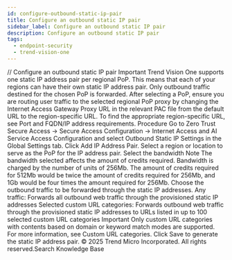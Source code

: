 ```yaml
---
id: configure-outbound-static-ip-pair
title: Configure an outbound static IP pair
sidebar_label: Configure an outbound static IP pair
description: Configure an outbound static IP pair
tags:
  - endpoint-security
  - trend-vision-one
---
```


/*<![CDATA[*/ $('#title').html($('meta[name=map-description]').attr('content')); /*]]>*/ Configure an outbound static IP pair Important Trend Vision One supports one static IP address pair per regional PoP. This means that each of your regions can have their own static IP address pair. Only outbound traffic destined for the chosen PoP is forwarded. After selecting a PoP, ensure you are routing user traffic to the selected regional PoP proxy by changing the Internet Access Gateway Proxy URL in the relevant PAC file from the default URL to the region-specific URL. To find the appropriate region-specific URL, see Port and FQDN/IP address requirements. Procedure Go to Zero Trust Secure Access → Secure Access Configuration → Internet Access and AI Service Access Configuration and select Outbound Static IP Settings in the Global Settings tab. Click Add IP Address Pair. Select a region or location to serve as the PoP for the IP address pair. Select the bandwidth Note The bandwidth selected affects the amount of credits required. Bandwidth is charged by the number of units of 256Mb. The amount of credits required for 512Mb would be twice the amount of credits required for 256Mb, and 1Gb would be four times the amount required for 256Mb. Choose the outbound traffic to be forwarded through the static IP addresses. Any traffic: Forwards all outbound web traffic through the provisioned static IP addresses Selected custom URL categories: Forwards outbound web traffic through the provisioned static IP addresses to URLs listed in up to 100 selected custom URL categories Important Only custom URL categories with contents based on domain or keyword match modes are supported. For more information, see Custom URL categories. Click Save to generate the static IP address pair. © 2025 Trend Micro Incorporated. All rights reserved.Search Knowledge Base
